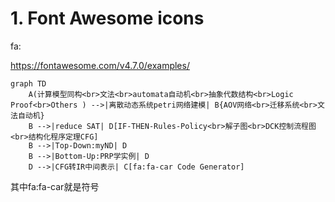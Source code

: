 # 1. Font Awesome icons


fa:



https://fontawesome.com/v4.7.0/examples/





```mermaid
graph TD
    A(计算模型同构<br>文法<br>automata自动机<br>抽象代数结构<br>Logic Proof<br>Others ) -->|离散动态系统petri网络建模| B{AOV网络<br>迁移系统<br>文法自动机}
    B -->|reduce SAT| D[IF-THEN-Rules-Policy<br>解子图<br>DCK控制流程图<br>结构化程序定理CFG]
    B -->|Top-Down:myND| D
    B -->|Bottom-Up:PRP学实例| D
    D -->|CFG转IR中间表示| C[fa:fa-car Code Generator]
```

其中fa:fa-car就是符号










